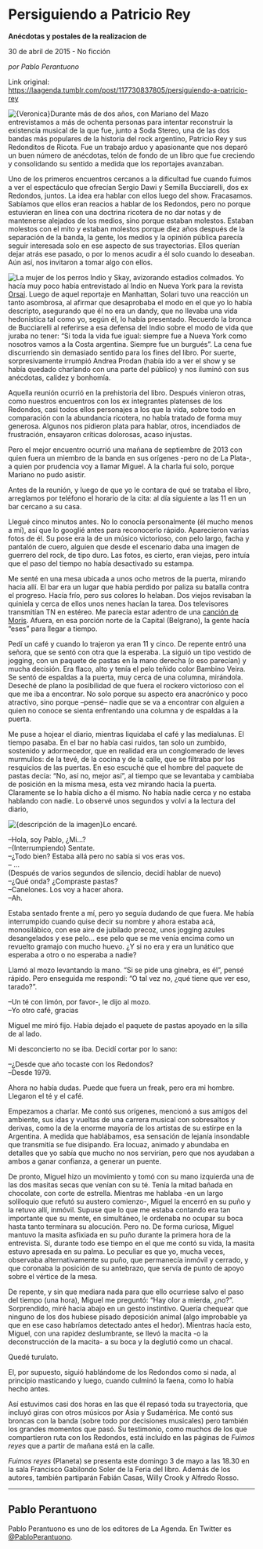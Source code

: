 # Persiguiendo a Patricio Rey

**Anécdotas y postales de la realizacion de**

30 de abril de 2015 - No ficción

_por Pablo Perantuono_

Link original: https://laagenda.tumblr.com/post/117730837805/persiguiendo-a-patricio-rey

![{Veronica}](https://64.media.tumblr.com/d933ece9bbd70b3394a78520fd6355ea/tumblr_inline_pgtroxwOPb1t6q87u_540.jpg)Durante
más de dos años, con Mariano del Mazo entrevistamos a más de
ochenta personas para intentar reconstruir la existencia musical de
la que fue, junto a Soda Stereo, una de las dos bandas más populares de la historia del rock
argentino, Patricio Rey y sus Redonditos de Ricota. Fue un trabajo
arduo y apasionante que nos deparó un buen número de anécdotas,
telón de fondo de un libro que fue creciendo y consolidando su
sentido a medida que los reportajes avanzaban. 

Uno de los primeros
encuentros cercanos a la dificultad fue cuando fuimos a ver el
espectáculo que ofrecían Sergio Dawi y Semilla Bucciarelli, dos ex
Redondos, juntos. La idea era hablar con ellos luego del show. Fracasamos. Sabíamos que ellos eran reacios a hablar de los Redondos,
pero no porque estuvieran en línea con una doctrina ricotera de no
dar notas y de mantenerse alejados de los medios, sino porque estaban
molestos. Estaban molestos con el mito y estaban molestos porque diez
años después de la separación de la banda, la gente, los medios y
la opinión pública parecía seguir interesada solo en ese aspecto
de sus trayectorias. Ellos querían dejar atrás ese pasado, o por
lo menos acudir a él solo cuando lo deseaban. Aún así, nos
invitaron a tomar algo con ellos. 

![La mujer de los perros](https://64.media.tumblr.com/91d17a5055ccbff70575ada3dff19f04/tumblr_inline_pgtroxh1DK1t6q87u_500.jpg) Indio y Skay, avizorando estadios colmados. Yo hacía muy poco había
entrevistado al Indio en Nueva York para la revista [Orsai](http://editorialorsai.com/redaccion/post/el_indio_se_despide_en_orsai).
Luego de aquel reportaje en Manhattan, Solari tuvo una reacción un
tanto asombrosa, al afirmar que desaprobaba el modo en el que yo lo
había descripto, asegurando que él no era un dandy, que no
llevaba una vida hedonística tal como yo, según él, lo había
presentado. Recuerdo la bronca de Bucciarelli al referirse a esa
defensa del Indio sobre el modo de vida que juraba no tener: “Si
toda la vida fue igual: siempre fue a Nueva York como nosotros vamos
a la Costa argentina. Siempre fue un burgués”. La cena fue
discurriendo sin demasiado sentido para los fines del libro. Por
suerte, sorpresivamente irrumpió Andrea Prodan (había ido a ver el
show y se había quedado charlando con una parte del público) y nos
iluminó con sus anécdotas, calidez y bonhomía.

Aquella
reunión ocurrió en la prehistoria del libro. Después vinieron
otras, como nuestros encuentros con los ex integrantes platenses de
los Redondos, casi todos ellos personajes a los que la vida, sobre
todo en comparación con la abundancia ricotera, no había tratado de
forma muy generosa. Algunos nos pidieron plata para hablar, otros,
incendiados de frustración, ensayaron críticas dolorosas, acaso
injustas. 


Pero el
mejor encuentro ocurrió una mañana de septiembre de 2013 con quien
fuera un miembro de la banda en sus orígenes -pero no de La Plata-,
a quien por prudencia voy a llamar Miguel. A la charla fui solo, porque Mariano no
pudo asistir. 


Antes
de la reunión, y luego de que yo le contara de qué se trataba el
libro, arreglamos por teléfono el horario de la cita: al día
siguiente a las 11 en un bar cercano a su casa.

Llegué
cinco minutos antes. No lo conocía personalmente (él mucho menos a
mí), así que lo googlié antes para reconocerlo rápido.
Aparecieron varias fotos de él. Su pose era la de un músico
victorioso, con pelo largo, facha y pantalón de cuero, alguien que
desde el escenario daba una imagen de guerrero del rock, de tipo
duro. Las fotos, es cierto, eran viejas, pero intuía que el paso del
tiempo no había desactivado su estampa. 


Me
senté en una mesa ubicada a unos ocho metros de la puerta, mirando
hacia allí. El bar era un lugar que había perdido por paliza su
batalla contra el progreso. Hacía frío, pero sus colores lo
helaban. Dos viejos revisaban la quiniela y cerca de ellos unos nenes
hacían la tarea. Dos televisores transmitían TN en estéreo. Me
parecía estar adentro de una [canción
de Moris](https://www.youtube.com/watch?v=kDfQqmxGlyY). Afuera, en esa porción norte de la Capital (Belgrano),
la gente hacía “eses” para llegar a tiempo. 


Pedí
un café y cuando lo trajeron ya eran 11 y cinco. De repente entró
una señora, que se sentó con otra que la esperaba. La siguió un
tipo vestido de jogging, con un paquete de pastas en la mano derecha
(o eso parecían) y mucha decisión. Era flaco, alto y tenía el pelo
teñido color Bambino Veira. Se sentó de espaldas a la puerta, muy
cerca de una columna, mirándola. Deseché de plano la posibilidad de
que fuera el rockero victorioso con el que me iba a encontrar. No
solo porque su aspecto era anacrónico y poco atractivo, sino porque –pensé–
nadie que se va a encontrar con alguien a quien no conoce se sienta
enfrentando una columna y de espaldas a la puerta. 


Me puse
a hojear el diario, mientras liquidaba el café y las medialunas. El
tiempo pasaba. En el bar no había casi ruidos, tan solo un zumbido,
sostenido y adormecedor, que en realidad era un conglomerado de leves
murmullos: de la tevé, de la cocina y de la calle, que se filtraba
por los resquicios de las puertas. En eso escuché que el hombre del
paquete de pastas decía: “No, así no, mejor así”, al tiempo
que se levantaba y cambiaba de posición en la misma mesa, esta vez
mirando hacia la puerta. Claramente se lo había dicho a él mismo.
No había nadie cerca y no estaba hablando con nadie. Lo observé
unos segundos y volví a la lectura del diario, 

![{descripción de la imagen}](https://64.media.tumblr.com/d933ece9bbd70b3394a78520fd6355ea/tumblr_inline_pgtroxwOPb1t6q87u_250.jpg)Lo
encaré. 


–Hola,
soy Pablo, ¿Mi…?  
–(Interrumpiendo)
Sentate.  
–¿Todo
bien? Estaba allá pero no sabía si vos eras vos.  
– …  
(Después
de varios segundos de silencio, decidí hablar de nuevo)  
–¿Qué
onda? ¿Compraste pastas?  
–Canelones.
Los voy a hacer ahora.  
–Ah.

Estaba
sentado frente a mí, pero yo seguía dudando de que fuera. Me
había interrumpido cuando quise decir su nombre y ahora estaba acá,
monosilábico, con ese aire de jubilado precoz, unos jogging azules
desangelados y ese pelo… ese pelo que se me venía encima como un
revuelto gramajo con mucho huevo. ¿Y si no era y era un lunático
que esperaba a otro o no esperaba a nadie?  


Llamó
al mozo levantando la mano. “Si se pide una ginebra, es él”,
pensé rápido. Pero enseguida me respondí: “O tal vez no, ¿qué
tiene que ver eso, tarado?”. 


–Un
té con limón, por favor-, le dijo al mozo.  
–Yo
otro café, gracias

Miguel
me miró fijo. Había dejado el paquete de pastas apoyado en la silla
de al lado.

Mi
desconcierto no se iba. Decidí cortar por lo sano:

–¿Desde
que año tocaste con los Redondos?  
–Desde
1979. 


Ahora
no había dudas. Puede que fuera un freak, pero era mi hombre.
Llegaron el té y el café. 


Empezamos
a charlar. Me contó sus orígenes, mencionó a sus amigos del
ambiente, sus idas y vueltas de una carrera musical con sobresaltos y
derivas, como la de la enorme mayoría de los artistas de su estirpe
en la Argentina. A medida que hablábamos, esa sensación de lejanía
insondable que transmitía se fue disipando. Era locuaz, animado y
abundaba en detalles que yo sabía que mucho no nos servirían, pero
que nos ayudaban a ambos a ganar confianza, a generar un puente. 


De
pronto, Miguel hizo un movimiento y tomó con su mano izquierda una
de las dos masitas secas que venían con su té. Tenía la mitad
bañada en chocolate, con corte de estrella. Mientras me hablaba -en
un largo soliloquio que refutó su austero comienzo-, Miguel la
encerró en su puño y la retuvo allí, inmóvil. Supuse que lo que
me estaba contando era tan importante que su mente, en simultáneo,
le ordenaba no ocupar su boca hasta tanto terminara su alocución.
Pero no. De forma curiosa, Miguel mantuvo la masita asfixiada en su
puño durante la primera hora de la entrevista. Sí, durante todo ese tiempo en el que me contó su vida, la masita estuvo apresada en su
palma. Lo peculiar es que yo, mucha veces, observaba alternativamente
su puño, que permanecía inmóvil y cerrado, y que coronaba la
posición de su antebrazo, que servía de punto de apoyo sobre el
vértice de la mesa. 


De
repente, y sin que mediara nada para que ello ocurriese salvo el paso
del tiempo (una hora), Miguel me preguntó: “Hay olor a mierda,
¿no?”. Sorprendido, miré hacia abajo en un gesto instintivo.
Quería chequear que ninguno de los dos hubiese pisado deposición
animal (algo improbable ya que en ese caso habríamos detectado antes el hedor). Mientras hacía esto, Miguel, con una rapidez
deslumbrante, se llevó la macita -o la deconstrucción de la macita-
a su boca y la deglutió como un chacal. 


Quedé
turulato.

El, por
supuesto, siguió hablándome de los Redondos como si nada, al
principio masticando y luego, cuando culminó la faena, como lo había
hecho antes. 


Así
estuvimos casi dos horas en las que él repasó toda su trayectoria,
que incluyó giras con otros músicos por Asia y
Sudamérica. Me contó sus broncas con la banda (sobre todo por
decisiones musicales) pero también los grandes momentos que pasó. Su
testimonio, como muchos de los que compartieron ruta con los
Redondos, está incluido en las páginas de *Fuimos reyes* que a partir
de mañana está en la calle. 


  
  


*Fuimos reyes* (Planeta) se presenta este domingo 3 de mayo a las 18.30 en la sala Francisco Gabilondo Soler de la Feria del libro. Además de los autores, también partiparán Fabián Casas, Willy Crook y Alfredo Rosso. 
 



---

 Pablo Perantuono
-----------------

 Pablo Perantuono es uno de los editores de La Agenda. En Twitter es [@PabloPerantuono](https://twitter.com/PabloPerantuono). 

